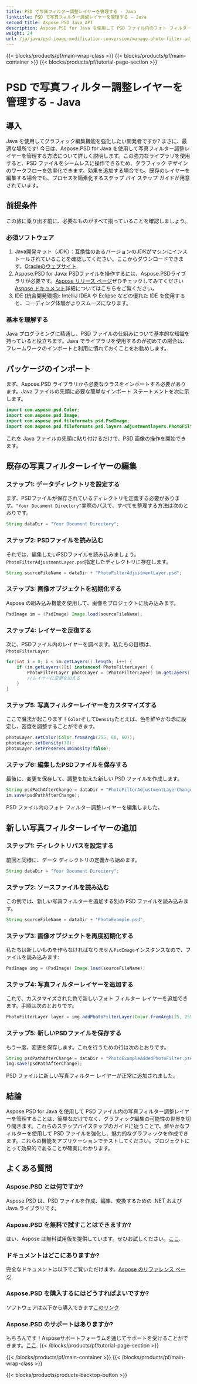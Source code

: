 ```yaml
---
title: PSD で写真フィルター調整レイヤーを管理する - Java
linktitle: PSD で写真フィルター調整レイヤーを管理する - Java
second_title: Aspose.PSD Java API
description: Aspose.PSD for Java を使用して PSD ファイル内のフォト フィルター調整レイヤーを管理する方法を学びます。このガイドに従って、フィルターを簡単に編集および追加します。
weight: 24
url: /ja/java/psd-image-modification-conversion/manage-photo-filter-adjustment-layer-psd/
---
```


{{< blocks/products/pf/main-wrap-class >}}
{{< blocks/products/pf/main-container >}}
{{< blocks/products/pf/tutorial-page-section >}}

# PSD で写真フィルター調整レイヤーを管理する - Java

## 導入
Java を使用してグラフィック編集機能を強化したい開発者ですか? まさに、最適な場所です! 今日は、Aspose.PSD for Java を使用して写真フィルター調整レイヤーを管理する方法について詳しく説明します。この強力なライブラリを使用すると、PSD ファイルをシームレスに操作できるため、グラフィック デザインのワークフローを効率化できます。効果を追加する場合でも、既存のレイヤーを編集する場合でも、プロセスを簡素化するステップ バイ ステップ ガイドが用意されています。
## 前提条件
この旅に乗り出す前に、必要なものがすべて揃っていることを確認しましょう。
### 必須ソフトウェア
1. Java開発キット（JDK）：互換性のあるバージョンのJDKがマシンにインストールされていることを確認してください。ここからダウンロードできます。[Oracleのウェブサイト](https://www.oracle.com/java/technologies/javase-jdk11-downloads.html).
2.  Aspose.PSD for Java: PSDファイルを操作するには、Aspose.PSDライブラリが必要です。[Aspose リリース ページ](https://releases.aspose.com/psd/java/)ぜひチェックしてみてください[Aspose ドキュメント](https://reference.aspose.com/psd/java/)詳細についてはこちらをご覧ください。
3. IDE (統合開発環境): IntelliJ IDEA や Eclipse などの優れた IDE を使用すると、コーディング体験がよりスムーズになります。
### 基本を理解する
Java プログラミングに精通し、PSD ファイルの仕組みについて基本的な知識を持っていると役立ちます。Java でライブラリを使用するのが初めての場合は、フレームワークのインポートと利用に慣れておくことをお勧めします。
## パッケージのインポート
まず、Aspose.PSD ライブラリから必要なクラスをインポートする必要があります。Java ファイルの先頭に必要な簡単なインポート ステートメントを次に示します。
```java
import com.aspose.psd.Color;
import com.aspose.psd.Image;
import com.aspose.psd.fileformats.psd.PsdImage;
import com.aspose.psd.fileformats.psd.layers.adjustmentlayers.PhotoFilterLayer;
```
これを Java ファイルの先頭に貼り付けるだけで、PSD 画像の操作を開始できます。
## 既存の写真フィルターレイヤーの編集
### ステップ1: データディレクトリを設定する
まず、PSDファイルが保存されているディレクトリを定義する必要があります。`"Your Document Directory"`実際のパスで、すべてを整理する方法は次のとおりです。
```java
String dataDir = "Your Document Directory";
```
### ステップ2: PSDファイルを読み込む
それでは、編集したいPSDファイルを読み込みましょう。`PhotoFilterAdjustmentLayer.psd`指定したディレクトリに存在します。
```java
String sourceFileName = dataDir + "PhotoFilterAdjustmentLayer.psd";
```
### ステップ3: 画像オブジェクトを初期化する
Aspose の組み込み機能を使用して、画像をプロジェクトに読み込みます。
```java
PsdImage im = (PsdImage) Image.load(sourceFileName);
```
### ステップ4: レイヤーを反復する
次に、PSDファイル内のレイヤーを調べます。私たちの目標は、`PhotoFilterLayer`:
```java
for(int i = 0; i < im.getLayers().length; i++) {
    if (im.getLayers()[i] instanceof PhotoFilterLayer) {
        PhotoFilterLayer photoLayer = (PhotoFilterLayer) im.getLayers()[i];
        //レイヤーに変更を加える
    }
}
```
### ステップ5: 写真フィルターレイヤーをカスタマイズする
ここで魔法が起こります！`Color`そして`Density`たとえば、色を鮮やかな赤に設定し、密度を調整することができます。
```java
photoLayer.setColor(Color.fromArgb(255, 60, 60));
photoLayer.setDensity(78);
photoLayer.setPreserveLuminosity(false);
```
### ステップ6: 編集したPSDファイルを保存する
最後に、変更を保存して、調整を加えた新しい PSD ファイルを作成します。
```java
String psdPathAfterChange = dataDir + "PhotoFilterAdjustmentLayerChanged.psd";
im.save(psdPathAfterChange);
```
PSD ファイル内のフォト フィルター調整レイヤーを編集しました。
## 新しい写真フィルターレイヤーの追加
### ステップ1: ディレクトリパスを設定する
前回と同様に、データ ディレクトリの定義から始めます。
```java
String dataDir = "Your Document Directory";
```
### ステップ2: ソースファイルを読み込む
この例では、新しい写真フィルターを追加する別の PSD ファイルを読み込みます。
```java
String sourceFileName = dataDir + "PhotoExample.psd";
```
### ステップ3: 画像オブジェクトを再度初期化する
私たちは新しいものを作らなければなりません`PsdImage`インスタンスなので、ファイルを読み込みます:
```java
PsdImage img = (PsdImage) Image.load(sourceFileName);
```
### ステップ4: 写真フィルターレイヤーを追加する
これで、カスタマイズされた色で新しいフォト フィルター レイヤーを追加できます。手順は次のとおりです。
```java
PhotoFilterLayer layer = img.addPhotoFilterLayer(Color.fromArgb(25, 255, 35));
```
### ステップ5: 新しいPSDファイルを保存する
もう一度、変更を保存します。これを行うための行は次のとおりです。
```java
String psdPathAfterChange = dataDir + "PhotoExampleAddedPhotoFilter.psd";
img.save(psdPathAfterChange);
```
PSD ファイルに新しい写真フィルター レイヤーが正常に追加されました。
## 結論
Aspose.PSD for Java を使用して PSD ファイル内の写真フィルター調整レイヤーを管理することは、簡単なだけでなく、グラフィック編集の可能性の世界を切り開きます。これらのステップバイステップのガイドに従うことで、鮮やかなフィルターを使用して PSD ファイルを強化し、魅力的なグラフィックを作成できます。これらの機能をアプリケーションでテストしてください。プロジェクトにとって効果的であることが確実にわかります。
## よくある質問
### Aspose.PSD とは何ですか?
Aspose.PSD は、PSD ファイルを作成、編集、変換するための .NET および Java ライブラリです。
### Aspose.PSD を無料で試すことはできますか?
はい、Aspose は無料試用版を提供しています。ぜひお試しください。[ここ](https://releases.aspose.com/).
### ドキュメントはどこにありますか?
完全なドキュメントは以下でご覧いただけます。[Aspose のリファレンス ページ](https://reference.aspose.com/psd/java/).
### Aspose.PSD を購入するにはどうすればよいですか?
ソフトウェアは以下から購入できます[このリンク](https://purchase.aspose.com/buy).
### Aspose.PSD のサポートはありますか?
もちろんです！Asposeサポートフォーラムを通じてサポートを受けることができます。[ここ](https://forum.aspose.com/c/psd/34).
{{< /blocks/products/pf/tutorial-page-section >}}

{{< /blocks/products/pf/main-container >}}
{{< /blocks/products/pf/main-wrap-class >}}

{{< blocks/products/products-backtop-button >}}

